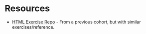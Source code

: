 # Resources

* [HTML Exercise Repo](https://github.com/seanrreid/HTML) - From a previous cohort, but with similar exercises/reference.
